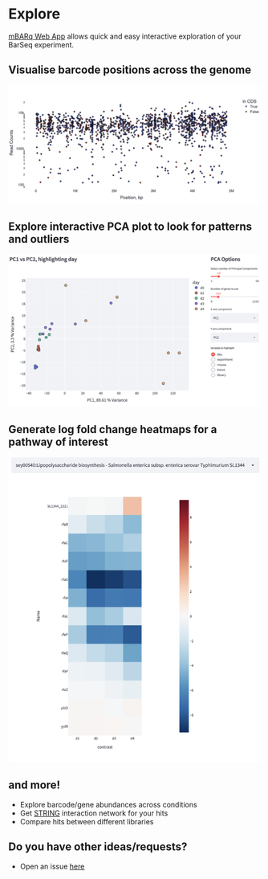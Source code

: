 # Explore


[mBARq Web App](https://mbarq-app.herokuapp.com/) allows quick and easy interactive exploration of your BarSeq experiment. 


## Visualise barcode positions across the genome

![library](images/mbarq_app_library.png)

## Explore interactive PCA plot to look for patterns and outliers

![pca](images/mbarq_app_pca.png)

## Generate log fold change heatmaps for a pathway of interest

![heatmap](images/mbarq_app_heatmap.png)

## and more!

- Explore barcode/gene abundances across conditions
- Get [STRING](https://string-db.org/) interaction network for your hits
- Compare hits between different libraries

## Do you have other ideas/requests? 

- Open an issue [here](https://github.com/ASintsova/mbarq_app)
